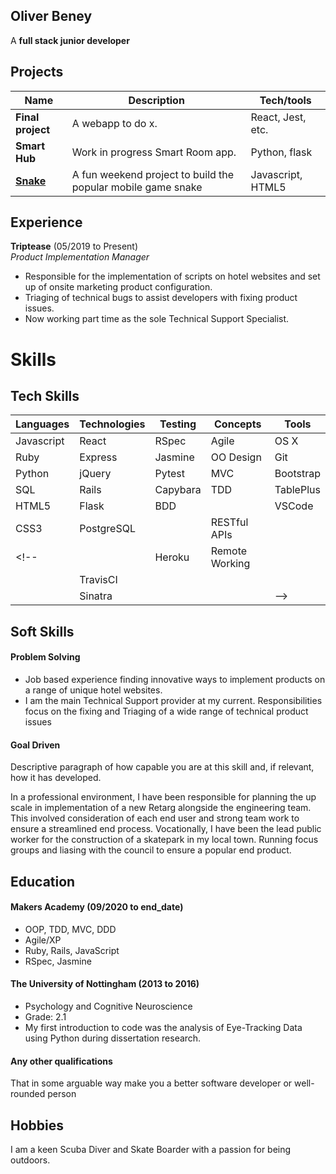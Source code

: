## Oliver Beney
A **full stack junior developer** 


## Projects

| Name                         | Description       | Tech/tools        |
| ---------------------------- | ----------------- | ----------------- |
| **Final project**            | A webapp to do x. | React, Jest, etc. |
| **Smart Hub**                | Work in progress Smart Room app.  | Python, flask           |
| **[Snake](https://github.com/obean/Snake)** | A fun weekend project to build the popular mobile game snake | Javascript, HTML5|

## Experience

**Triptease** (05/2019 to Present)  
_Product Implementation Manager_

- Responsible for the implementation of scripts on hotel websites and set up of onsite marketing product configuration.
- Triaging of technical bugs to assist developers with fixing product issues. 
- Now working part time as the sole Technical Support Specialist.



# Skills

## Tech Skills
| Languages | Technologies | Testing | Concepts | Tools |
| --------- | ------------ | ------- | -------- | ----- |
| Javascript | React | RSpec | Agile | OS X |
| Ruby | Express | Jasmine | OO Design | Git |
| Python | jQuery | Pytest | MVC | Bootstrap |
| SQL | Rails | Capybara | TDD | TablePlus |
| HTML5 | Flask | BDD | | VSCode |
| CSS3 | PostgreSQL | | RESTful APIs |
<!-- | | Heroku | Remote Working | |
| | TravisCI | | |
| | Sinatra | | | -->

## Soft Skills

#### Problem Solving

- Job based experience finding innovative ways to implement products on a range of unique hotel websites.
- I am the main Technical Support provider at my current. Responsibilities focus on the fixing and Triaging of a wide range of technical product issues


#### Goal Driven 

Descriptive paragraph of how capable you are at this skill and, if relevant, how it has developed.

In a professional environment, I have been responsible for planning the up scale in implementation of a new Retarg alongside the engineering team. This involved consideration of each end user and strong team work to ensure a streamlined end process. Vocationally, I have been the lead public worker for the construction of a skatepark in my local town. Running focus groups and liasing with the council to ensure a popular end product.

## Education

#### Makers Academy (09/2020 to end_date)

- OOP, TDD, MVC, DDD
- Agile/XP
- Ruby, Rails, JavaScript
- RSpec, Jasmine

#### The University of Nottingham (2013 to 2016)

- Psychology and Cognitive Neuroscience
- Grade: 2.1
- My first introduction to code was the analysis of Eye-Tracking Data using Python during dissertation research.

#### Any other qualifications

That in some arguable way make you a better software developer or well-rounded person

## Hobbies

I am a keen Scuba Diver and Skate Boarder with a passion for being outdoors.